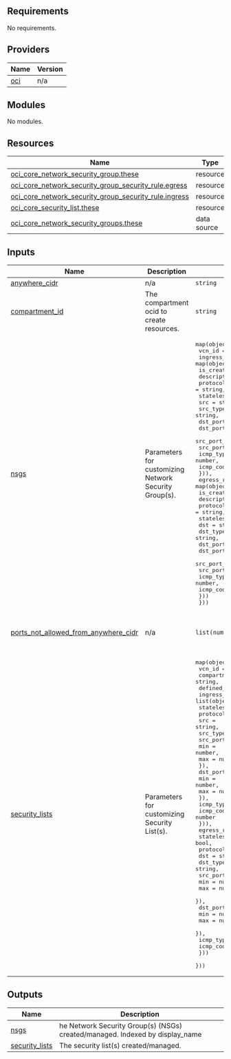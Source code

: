 ## Requirements

No requirements.

## Providers

| Name | Version |
|------|---------|
| <a name="provider_oci"></a> [oci](#provider\_oci) | n/a |

## Modules

No modules.

## Resources

| Name | Type |
|------|------|
| [oci_core_network_security_group.these](https://registry.terraform.io/providers/hashicorp/oci/latest/docs/resources/core_network_security_group) | resource |
| [oci_core_network_security_group_security_rule.egress](https://registry.terraform.io/providers/hashicorp/oci/latest/docs/resources/core_network_security_group_security_rule) | resource |
| [oci_core_network_security_group_security_rule.ingress](https://registry.terraform.io/providers/hashicorp/oci/latest/docs/resources/core_network_security_group_security_rule) | resource |
| [oci_core_security_list.these](https://registry.terraform.io/providers/hashicorp/oci/latest/docs/resources/core_security_list) | resource |
| [oci_core_network_security_groups.these](https://registry.terraform.io/providers/hashicorp/oci/latest/docs/data-sources/core_network_security_groups) | data source |

## Inputs

| Name | Description | Type | Default | Required |
|------|-------------|------|---------|:--------:|
| <a name="input_anywhere_cidr"></a> [anywhere\_cidr](#input\_anywhere\_cidr) | n/a | `string` | `"0.0.0.0/0"` | no |
| <a name="input_compartment_id"></a> [compartment\_id](#input\_compartment\_id) | The compartment ocid to create resources. | `string` | n/a | yes |
| <a name="input_nsgs"></a> [nsgs](#input\_nsgs) | Parameters for customizing Network Security Group(s). | <pre>map(object({<br>    vcn_id        = string,<br>    ingress_rules = map(object({<br>      is_create    = bool<br>      description  = string<br>      protocol     = string,<br>      stateless    = bool,<br>      src          = string,<br>      src_type     = string,<br>      dst_port_min = number,<br>      dst_port_max = number,<br>      src_port_min = number,<br>      src_port_max = number,<br>      icmp_type    = number,<br>      icmp_code    = number<br>    })),<br>    egress_rules = map(object({<br>      is_create    = bool<br>      description  = string<br>      protocol     = string,<br>      stateless    = bool,<br>      dst          = string,<br>      dst_type     = string,<br>      dst_port_min = number,<br>      dst_port_max = number,<br>      src_port_min = number,<br>      src_port_max = number,<br>      icmp_type    = number,<br>      icmp_code    = number<br>    }))<br>  }))</pre> | `{}` | no |
| <a name="input_ports_not_allowed_from_anywhere_cidr"></a> [ports\_not\_allowed\_from\_anywhere\_cidr](#input\_ports\_not\_allowed\_from\_anywhere\_cidr) | n/a | `list(number)` | <pre>[<br>  22,<br>  3389<br>]</pre> | no |
| <a name="input_security_lists"></a> [security\_lists](#input\_security\_lists) | Parameters for customizing Security List(s). | <pre>map(object({<br>    vcn_id          = string,<br>    compartment_id  = string,<br>    defined_tags    = map(string),<br>    ingress_rules   = list(object({<br>      stateless     = bool,<br>      protocol      = string,<br>      src           = string,<br>      src_type      = string,<br>      src_port      = object({<br>        min         = number,<br>        max         = number<br>      }),<br>      dst_port      = object({<br>        min         = number,<br>        max         = number<br>      }),<br>      icmp_type     = number,<br>      icmp_code     = number<br>    })),<br>    egress_rules    = list(object({<br>      stateless     = bool,<br>      protocol      = string,<br>      dst           = string,<br>      dst_type      = string,<br>      src_port      = object({<br>        min         = number,<br>        max         = number<br>      }),<br>      dst_port      = object({<br>        min         = number,<br>        max         = number<br>      }),<br>      icmp_type     = number,<br>      icmp_code     = number<br>    }))<br>  }))</pre> | `{}` | no |

## Outputs

| Name | Description |
|------|-------------|
| <a name="output_nsgs"></a> [nsgs](#output\_nsgs) | he Network Security Group(s) (NSGs) created/managed. Indexed by display\_name |
| <a name="output_security_lists"></a> [security\_lists](#output\_security\_lists) | The security list(s) created/managed. |
